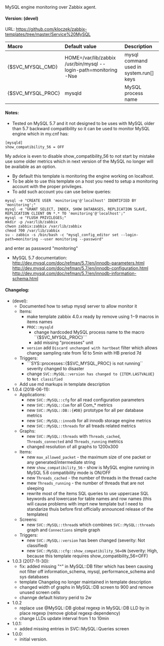 MySQL engine monitoring over Zabbix agent.

#### Version: (devel)
URL: https://github.com/kloczek/zabbix-templates/tree/master/Service%20MySQL

| Macro | Default value | Description |
| :-- | :-- | :-- |
| {$SVC_MYSQL_CMD} | HOME=/var/lib/zabbix /usr/bin/mysql --login-path=monitoring -Nse | mysql command used in system.run[] keys |
| {$SVC_MYSQL_PROC} | mysqld | MySQL process name |

#### Notes:
* Tested on MySQL 5.7 and it not designed to be uses with MySQL older than 5.7 backward compatibility so it can be used to monitor MySQL engine which in my.cnf has:
```
[mysqld]
show_compatibility_56 = OFF 
```
My advice is even to disable show_compatibility_56 to not start by mistake use some older metrics which in next version of the MySQL no longer will be available as an option.
* By default this template is monitoring the engine working on localhost.
* To be able to use this template on a host you need to setup a monitoring account with the proper privileges.
* To add such account you can use below queries:
```
mysql -e "CREATE USER 'monitoring'@'localhost' IDENTIFIED BY 'monitoring';"
mysql -e "GRANT SELECT, INDEX, SHOW DATABASES, REPLICATION SLAVE, REPLICATION CLIENT ON *.* TO 'monitoring'@'localhost';"
mysql -e "FLUSH PRIVILEGES;"
mkdir -p /var/lib/zabbix
chwon zabbix:zabbix /var/lib/zabbix
chmod 700 /var/lib/zabbix
su - zabbix -s /bin/bash -c "mysql_config_editor set --login-path=monitoring --user monitoring --password"
```
and enter as password "monitoring"
* MySQL 5.7 documentation:
http://dev.mysql.com/doc/refman/5.7/en/innodb-parameters.html
http://dev.mysql.com/doc/refman/5.7/en/innodb-configuration.html
http://dev.mysql.com/doc/refman/5.7/en/innodb-information-schema.html

#### Changelog:
- (devel):
  - Documented how to setup mysql server to allow monitor it
  - Items:
    - make template zabbix 4.0.x ready by remove using $1-$9 macros in items names
    - ```PROC::mysqld```
      - change hardcoded MySQL process name to the macro ``{$SVC_MYSQL_PROC}```
      - add missing "processes" unit
    - ```version``` add ```Discard unchanged with hartbeat``` filter which allows
      change sampling rate from 1d to 5min with HB preriod 7d
  - Triggers:
    - ```SYS::processes::{$SVC_MYSQL_PROC} is not running`` severity changed
      to disaster
    - change ```SVC::MySQL::version has changed to {ITEM.LASTVALUE}``` to ```Not classified```
  - Add use md markups in template description
- 1.0.4 (2018-06-11):
  - Applications:
    - new ```SVC::MySQL::cfg``` for all read configuration parameters
    - new ```SVC::MySQL::Com``` for all Com_* metrics
    - new ```SVC::MySQL::DB::{#DB}``` prototype for all per database metrics 
    - new ```SVC::MySQL::innodb``` for all innodb storage engine metrics
    - new ```SVC::MySQL::threads``` for all treads related metrics
  - Graphs:
    - new ```SVC::MySQL::threads``` with ```Threads_cached```, ```Threads_connected``` and ```Threads_running``` metrics
    - changed resolution of all graphs to 1200x300
  - Items:
    - new ```max_allowed_packet``` - the maximum size of one packet or any generated/intermediate string
    - new ```show_compatibility_56``` - show is MySQL engine running in MySQL 5.6 compatibility mode is ON/OFF
    - new ```Threads_cached``` - the number of threads in the thread cache
    - mew ```Threads_running``` - the number of threads that are not sleeping
    - rewrite most of the items SQL queries to use uppercase SQL keywords and lowercase for table names and row names (this will cause problems with imprt new template but I need to standarize thuis before first officially announced release of the templates)
  - Screens:
    - new ```SVC::MySQL::thread```s which combines ```SVC::MySQL::threads``` graph and ```Connections``` simple graph
  - Triggers:
    - new ```SVC::MySQL::version``` has been changed (severity: Not classified)
    - new ```SVC::MySQL::cfg::show_compatibility_56=ON``` (severity: High, because this template requires show_compatibility_56=OFF)
- 1.0.3 (2017-11-30):
  - fix: added missing "^" in MySQL::DB filter which has been causing not filter off information_schema, mysql, performance_schema and sys databases
  - template Changelog no longer maintained in template description
  - changed width of graphs in MySQL::DB screen to 900 and remove unused screen cells
  - channge default history perid to 2w
- 1.0.2
  - replace use @MySQL::DB global regexp in MySQL::DB LLD by in place regexp (remove global regexp dependency)
  - change LLDs update interval from 1 to 10min
- 1.0.1:
  - added missing entries in SVC::MySQL::Queries screen
- 1.0.0:
  - initial version.
